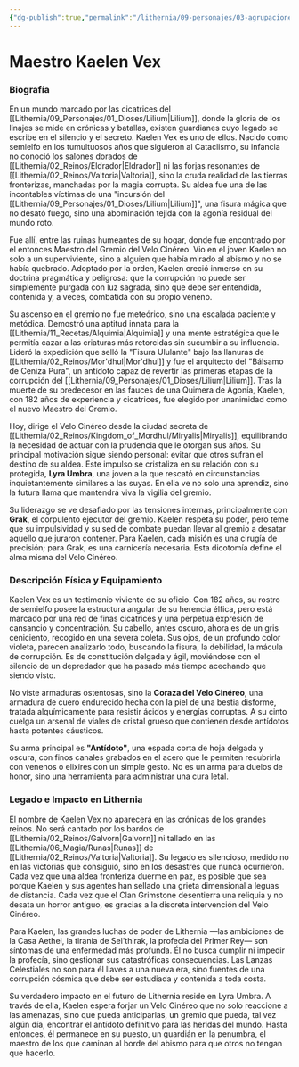 ```yaml
---
{"dg-publish":true,"permalink":"/lithernia/09-personajes/03-agrupaciones/el-gremio-del-velo-cinereo/maestro-kaelen-vex/","tags":["lithernia","personajes","Gremio","Maestro del Gremio"]}
---
```


# Maestro Kaelen Vex

### Biografía

En un mundo marcado por las cicatrices del [[Lithernia/09_Personajes/01_Dioses/Lilium\|Lilium]], donde la gloria de los linajes se mide en crónicas y batallas, existen guardianes cuyo legado se escribe en el silencio y el secreto. Kaelen Vex es uno de ellos. Nacido como semielfo en los tumultuosos años que siguieron al Cataclismo, su infancia no conoció los salones dorados de [[Lithernia/02_Reinos/Eldrador\|Eldrador]] ni las forjas resonantes de [[Lithernia/02_Reinos/Valtoria\|Valtoria]], sino la cruda realidad de las tierras fronterizas, manchadas por la magia corrupta. Su aldea fue una de las incontables víctimas de una "incursión del [[Lithernia/09_Personajes/01_Dioses/Lilium\|Lilium]]", una fisura mágica que no desató fuego, sino una abominación tejida con la agonía residual del mundo roto.

Fue allí, entre las ruinas humeantes de su hogar, donde fue encontrado por el entonces Maestro del Gremio del Velo Cinéreo. Vio en el joven Kaelen no solo a un superviviente, sino a alguien que había mirado al abismo y no se había quebrado. Adoptado por la orden, Kaelen creció inmerso en su doctrina pragmática y peligrosa: que la corrupción no puede ser simplemente purgada con luz sagrada, sino que debe ser entendida, contenida y, a veces, combatida con su propio veneno.

Su ascenso en el gremio no fue meteórico, sino una escalada paciente y metódica. Demostró una aptitud innata para la [[Lithernia/11_Recetas/Alquimia\|Alquimia]] y una mente estratégica que le permitía cazar a las criaturas más retorcidas sin sucumbir a su influencia. Lideró la expedición que selló la "Fisura Ululante" bajo las llanuras de [[Lithernia/02_Reinos/Mor'dhul\|Mor'dhul]] y fue el arquitecto del "Bálsamo de Ceniza Pura", un antídoto capaz de revertir las primeras etapas de la corrupción del [[Lithernia/09_Personajes/01_Dioses/Lilium\|Lilium]]. Tras la muerte de su predecesor en las fauces de una Quimera de Agonía, Kaelen, con 182 años de experiencia y cicatrices, fue elegido por unanimidad como el nuevo Maestro del Gremio.

Hoy, dirige el Velo Cinéreo desde la ciudad secreta de [[Lithernia/02_Reinos/Kingdom_of_Mordhul/Miryalis\|Miryalis]], equilibrando la necesidad de actuar con la prudencia que le otorgan sus años. Su principal motivación sigue siendo personal: evitar que otros sufran el destino de su aldea. Este impulso se cristaliza en su relación con su protegida, **Lyra Umbra**, una joven a la que rescató en circunstancias inquietantemente similares a las suyas. En ella ve no solo una aprendiz, sino la futura llama que mantendrá viva la vigilia del gremio.

Su liderazgo se ve desafiado por las tensiones internas, principalmente con **Grak**, el corpulento ejecutor del gremio. Kaelen respeta su poder, pero teme que su impulsividad y su sed de combate puedan llevar al gremio a desatar aquello que juraron contener. Para Kaelen, cada misión es una cirugía de precisión; para Grak, es una carnicería necesaria. Esta dicotomía define el alma misma del Velo Cinéreo.

### Descripción Física y Equipamiento

Kaelen Vex es un testimonio viviente de su oficio. Con 182 años, su rostro de semielfo posee la estructura angular de su herencia élfica, pero está marcado por una red de finas cicatrices y una perpetua expresión de cansancio y concentración. Su cabello, antes oscuro, ahora es de un gris ceniciento, recogido en una severa coleta. Sus ojos, de un profundo color violeta, parecen analizarlo todo, buscando la fisura, la debilidad, la mácula de corrupción. Es de constitución delgada y ágil, moviéndose con el silencio de un depredador que ha pasado más tiempo acechando que siendo visto.

No viste armaduras ostentosas, sino la **Coraza del Velo Cinéreo**, una armadura de cuero endurecido hecha con la piel de una bestia disforme, tratada alquímicamente para resistir ácidos y energías corruptas. A su cinto cuelga un arsenal de viales de cristal grueso que contienen desde antídotos hasta potentes cáusticos.

Su arma principal es **"Antídoto"**, una espada corta de hoja delgada y oscura, con finos canales grabados en el acero que le permiten recubrirla con venenos o elixires con un simple gesto. No es un arma para duelos de honor, sino una herramienta para administrar una cura letal.

### Legado e Impacto en Lithernia

El nombre de Kaelen Vex no aparecerá en las crónicas de los grandes reinos. No será cantado por los bardos de [[Lithernia/02_Reinos/Galvorn\|Galvorn]] ni tallado en las [[Lithernia/06_Magia/Runas\|Runas]] de [[Lithernia/02_Reinos/Valtoria\|Valtoria]]. Su legado es silencioso, medido no en las victorias que consiguió, sino en los desastres que nunca ocurrieron. Cada vez que una aldea fronteriza duerme en paz, es posible que sea porque Kaelen y sus agentes han sellado una grieta dimensional a leguas de distancia. Cada vez que el Clan Grimstone desentierra una reliquia y no desata un horror antiguo, es gracias a la discreta intervención del Velo Cinéreo.

Para Kaelen, las grandes luchas de poder de Lithernia —las ambiciones de la Casa Aethel, la tiranía de Sel'thirak, la profecía del Primer Rey— son síntomas de una enfermedad más profunda. Él no busca cumplir ni impedir la profecía, sino gestionar sus catastróficas consecuencias. Las Lanzas Celestiales no son para él llaves a una nueva era, sino fuentes de una corrupción cósmica que debe ser estudiada y contenida a toda costa.

Su verdadero impacto en el futuro de Lithernia reside en Lyra Umbra. A través de ella, Kaelen espera forjar un Velo Cinéreo que no solo reaccione a las amenazas, sino que pueda anticiparlas, un gremio que pueda, tal vez algún día, encontrar el antídoto definitivo para las heridas del mundo. Hasta entonces, él permanece en su puesto, un guardián en la penumbra, el maestro de los que caminan al borde del abismo para que otros no tengan que hacerlo.
